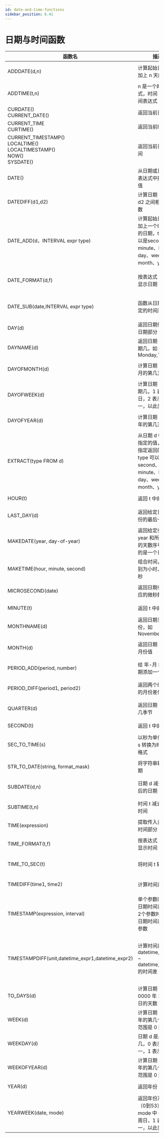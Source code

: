 ```yaml
---
id: date-and-time-functions
sidebar_position: 6.41
---
```


# 日期与时间函数

| **函数名** | **描述** | **示例** |
| --- | --- | --- |
| ADDDATE(d,n) | 计算起始日期 d 加上 n 天的日期 | SELECT ADDDATE('2022-06-10', INTERVAL 5 DAY);<br />->2022-06-15 |
| ADDTIME(t,n) | n 是一个时间表达式，时间 t 加上时间表达式 n | SELECT ADDTIME('2022-06-10 10:00:00',5);<br />->2022-06-10 10:00:05 |
| CURDATE()<br />CURRENT_DATE() | 返回当前日期 | SELECT CURDATE();<br />->2022-06-10 |
| CURRENT_TIME<br />CURTIME() | 返回当前时间 | SELECT CURRENT_TIME();<br />->17:10:31 |
| CURRENT_TIMESTAMP()<br />LOCALTIME()<br />LOCALTIMESTAMP()<br />NOW()<br />SYSDATE() | 返回当前日期和时间 | SELECT CURRENT_TIMESTAMP();<br />->2022-06-10 17:11:06 |
| DATE() | 从日期或日期时间表达式中提取日期值 | SELECT DATE('2022-06-10');    <br />->2022-06-10 |
| DATEDIFF(d1,d2) | 计算日期 d1 与 d2 之间相隔的天数 | SELECT DATEDIFF('2022-06-10','2021-06-10');<br />->365 |
| DATE_ADD(d，INTERVAL expr type) | 计算起始日期 d 加上一个时间段后的日期，type 可以是second、minute、hour、day、week、month、year 等 | SELECT DATE_ADD('2022-06-10 17:17:21', INTERVAL -3 HOUR); <br />->2022-06-10 14:17:21 |
| DATE_FORMAT(d,f) | 按表达式 f 的要求显示日期 d | SELECT DATE_FORMAT('2022-06-10 17:21:11','%Y-%m-%d %r');<br />->2022-06-10 05:21:11 PM |
| DATE_SUB(date,INTERVAL expr type) | 函数从日期减去指定的时间间隔 | SELECT DATE_SUB(<br />CURRENT_DATE(),INTERVAL 2 DAY);<br />->2022-06-08 |
| DAY(d) | 返回日期值 d 的日期部分 | SELECT DAY('2022-06-10');  <br />->10 |
| DAYNAME(d) | 返回日期 d 是星期几，如 Monday,Tuesday | SELECT DAYNAME('2022-06-10 17:30:30');<br />->Friday |
| DAYOFMONTH(d) | 计算日期 d 是本月的第几天 | SELECT DAYOFMONTH('2022-06-10 17:31:11');<br />->10 |
| DAYOFWEEK(d) | 计算日期 d 是星期几，1 表示星期日，2 表示星期一，以此类推 | SELECT DAYOFWEEK('2022-06-10 17:35:11');<br />->6 |
| DAYOFYEAR(d) | 计算日期 d 是本年的第几天 | SELECT DAYOFYEAR('2022-06-10 18:02:11');<br />->161 |
| EXTRACT(type FROM d) | 从日期 d 中获取指定的值，type 指定返回的值。type 可以是second、minute、hour、day、week、month、year 等 | SELECT EXTRACT(MONTH FROM '2022-06-10 18:02:33') ;<br />->6 |
| HOUR(t) | 返回 t 中的小时值 | SELECT HOUR('18:06:31');<br />->18 |
| LAST_DAY(d) | 返回给定日期的月份的最后一天 | SELECT LAST_DAY("2022-06-10");<br />->2022-06-30 |
| MAKEDATE(year, day-of-year) | 返回给定参数年份 year 和所在年中的天数序号，返回的是一个日期 | SELECT MAKEDATE(2022,161);<br />->2022-06-10 |
| MAKETIME(hour, minute, second) | 组合时间，参数分别为小时、分钟、秒 | SELECT MAKETIME(11,35,4);<br />->11:35:04 |
| MICROSECOND(date) | 返回日期参数所对应的微秒数 | SELECT MICROSECOND('2022-06-10 18:12:00.000023');<br />->23 |
| MINUTE(t) | 返回 t 中的分钟值 | SELECT MINUTE('18:12:31');<br />->12 |
| MONTHNAME(d) | 返回日期当中的月份，如 November | SELECT MONTHNAME('2022-06-10 18:13:19');<br />->June |
| MONTH(d) | 返回日期 d 中的月份值 | SELECT MONTH('2022-06-10 18:14:11');<br />->6 |
| PERIOD_ADD(period, number) | 给 年-月 组合日期添加一个时段 | SELECT PERIOD_ADD(202206,5);   <br />->202211 |
| PERIOD_DIFF(period1, period2) | 返回两个时段之间的月份差值 | SELECT PERIOD_DIFF(202204,202012);<br />->16 |
| QUARTER(d) | 返回日期 d 是第几季节 | SELECT QUARTER('2022-06-10 18:16:29');<br />->2 |
| SECOND(t) | 返回 t 中的秒钟值 | SELECT SECOND('18:17:36');<br />->36 |
| SEC_TO_TIME(s) | 以秒为单位的时间 s 转换为时分秒的格式 | SELECT SEC_TO_TIME(4320);<br />->01:12:00 |
| STR_TO_DATE(string, format_mask) | 将字符串转变为日期 | SELECT STR_TO_DATE('June 10 2022','%M %d %Y');<br />->2022-06-10 |
| SUBDATE(d,n) | 日期 d 减去 n 天后的日期 | SELECT SUBDATE('2022-06-10 18:19:27',15);<br />->2022-05-26 18:19:27 |
| SUBTIME(t,n) | 时间 t 减去 n 秒的时间 | SELECT SUBTIME('2022-06-10 18:21:11',5);<br />->2022-06-10 18:21:06 |
| TIME(expression) | 提取传入表达式的时间部分 | SELECT TIME('18:22:10');<br />->18:22:10 |
| TIME_FORMAT(t,f) | 按表达式 f 的要求显示时间 t | SELECT TIME_FORMAT('18:22:59','%r');<br />06:22:59 PM |
| TIME_TO_SEC(t) | 将时间 t 转换为秒 | SELECT TIME_TO_SEC('18:24:00');<br />->66240 |
| TIMEDIFF(time1, time2) | 计算时间差值 | SELECT TIMEDIFF('18:24:11','13:10:10');<br />->05:14:01 |
| TIMESTAMP(expression, interval) | 单个参数时，返回日期时间表达式，2个参数时，返回日期时间表达式和参数 | SELECT TIMESTAMP('2022-06-10',  '18:25:17');<br />->2022-06-10 18:25:17 |
| TIMESTAMPDIFF(unit,datetime_expr1,datetime_expr2) | 计算时间差，返回 datetime_expr2 − datetime_expr1 的时间差 | SELECT TIMESTAMPDIFF(DAY,'2020-12-23','2022-04-02');<br />->465<br />SELECT TIMESTAMPDIFF(MONTH,'2020-12-23','2022-04-02'); <br /> ->15 |
| TO_DAYS(d) | 计算日期 d 距离 0000 年 1 月 1 日的天数 | SELECT TO_DAYS('2022-06-10 00:00:00');<br />->738681 |
| WEEK(d) | 计算日期 d 是本年的第几个星期，范围是 0 到 53 | SELECT WEEK('2022-06-10 00:00:00');<br />->23 |
| WEEKDAY(d) | 日期 d 是星期几，0 表示星期一，1 表示星期二 | SELECT WEEKDAY('2022-06-10');<br />->4 |
| WEEKOFYEAR(d) | 计算日期 d 是本年的第几个星期，范围是 0 到 53 | SELECT WEEKOFYEAR('2022-06-10 11:11:11');<br />->23 |
| YEAR(d) | 返回年份 | SELECT YEAR('2022-06-10');<br />->2022 |
| YEARWEEK(date, mode) | 返回年份及第几周（0到53），mode 中 0 表示周日，1 表示周一，以此类推 | SELECT YEARWEEK('2022-06-10');<br />->202223 |